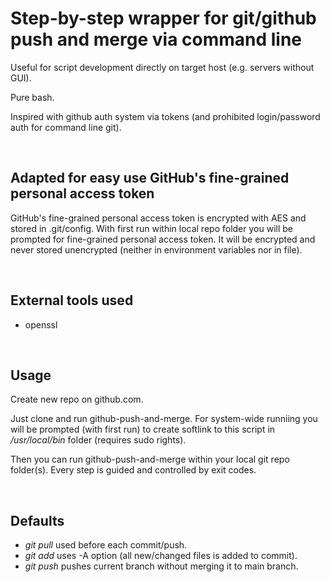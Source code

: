 
# Step-by-step wrapper for git/github push and merge via command line

Useful for script development directly on target host (e.g. servers without GUI).

Pure bash.

Inspired with github auth system via tokens (and prohibited login/password auth for command line git).

<br>

## Adapted for easy use GitHub's fine-grained personal access token
GitHub's fine-grained personal access token is encrypted with AES and stored in .git/config.
With first run within local repo folder you will be prompted for fine-grained personal access token.
It will be encrypted and never stored unencrypted (neither in environment variables nor in file).

<br>

## External tools used
- openssl

<br>

## Usage
Create new repo on github.com.


Just clone and run github-push-and-merge. For system-wide runniing you will be prompted (with first run) to create softlink to this script in */usr/local/bin* folder (requires sudo rights).

Then you can run github-push-and-merge within your local git repo folder(s). Every step is guided and controlled by exit codes.


<br>

## Defaults 
- *git pull* used before each commit/push.
- *git add* uses -A option (all new/changed files is added to commit).
- *git push* pushes current branch without merging it to main branch.

